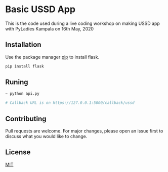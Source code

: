 # Basic USSD App

This is the code used during a live coding workshop on making USSD app with PyLadies Kampala on 16th May, 2020

## Installation

Use the package manager [pip](https://pip.pypa.io/en/stable/) to install flask.

```bash
pip install flask
```

## Runing

```python
~ python api.py

# Callback URL is on https://127.0.0.1:5000/callback/ussd

```

## Contributing
Pull requests are welcome. For major changes, please open an issue first to discuss what you would like to change.


## License
[MIT](https://choosealicense.com/licenses/mit/)
